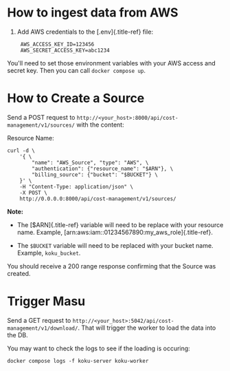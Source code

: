 # How to ingest data from AWS

1. Add AWS credentials to the [.env]{.title-ref} file:

        AWS_ACCESS_KEY_ID=123456 
        AWS_SECRET_ACCESS_KEY=abc1234

You'll need to set those environment variables with your AWS access and
secret key. Then you can call `docker compose up`.

# How to Create a Source

Send a POST request to
`http://<your_host>:8000/api/cost-management/v1/sources/` with the
content:

Resource Name: <whatever your arn is>

    curl -d \
        '{ \
            "name": "AWS_Source", "type": "AWS", \
            "authentication": {"resource_name": "$ARN"}, \
            "billing_source": {"bucket": "$BUCKET"} \
        }' \
        -H "Content-Type: application/json" \
        -X POST \
        http://0.0.0.0:8000/api/cost-management/v1/sources/

**Note:**
- The [$ARN]{.title-ref} variable will need to be replace with
your resource name. Example,
[arn:aws:iam::01234567890:my_aws_role]{.title-ref}.

- The `$BUCKET` variable will need to be replaced with your bucket name. Example, `koku_bucket`.

You should receive a 200 range response confirming that the Source was created.

# Trigger Masu

Send a GET request to
`http://<your_host>:5042/api/cost-management/v1/download/`. That will
trigger the worker to load the data into the DB.

You may want to check the logs to see if the loading is occuring:

    docker compose logs -f koku-server koku-worker
